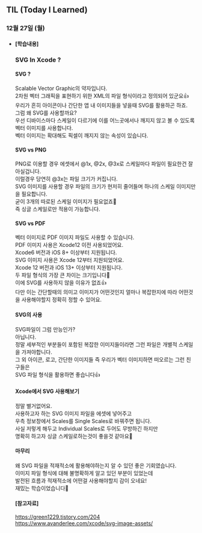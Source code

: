 ## TIL (Today I Learned)

### 12월 27일 (월)   

- #### [학습내용]
  
  ### SVG In Xcode ?   
  #### SVG ?   
  Scalable Vector Graphic의 약자입니다.   
  2차원 벡터 그래픽을 표현하기 위한 XML의 파일 형식이라고 정의되어 있군요👍   
  우리가 흔히 아이콘이나 간단한 앱 내 이미지들을 넣을때 SVG를 활용하곤 하죠.   
  그럼 왜 SVG를 사용할까요?   
  우선 디바이스마다 스케일이 다르기에 이를 어느곳에서나 깨지지 않고 볼 수 있도록 벡터 이미지를 사용합니다.   
  벡터 이미지는 확대해도 픽셀이 깨지지 않는 속성이 있습니다.   
  
  ####  SVG vs PNG   
  PNG로 이용할 경우 에셋에서 @1x, @2x, @3x로 스케일마다 파일이 필요한건 잘 아실겁니다.   
  이럴경우 당연히 @3x는 파일 크기가 커집니다.   
  SVG 이미지를 사용할 경우 파일의 크기가 현저히 줄어들며 하나의 스케일 이미지만을 필요합니다.   
  굳이 3개의 따로된 스케일 이미지가 필요없죠🙌   
  즉 싱글 스케일로만 적용이 가능합니다.   
  
  ####  SVG vs PDF   
  벡터 이미지로 PDF 이미지 파일도 사용할 수 있습니다.   
  PDF 이미지 사용은 Xcode12 이전 사용되었어요.   
  Xcode6 버전과 iOS 8+ 이상부터 지원됩니다.   
  SVG 이미지 사용은 Xcode 12부터 지원되었어요.   
  Xcode 12 버전과 iOS 13+ 이상부터 지원됩니다.   
  두 파일 형식의 가장 큰 차이는 크기입니다🤭   
  이에 SVG를 사용하지 않을 이유가 없죠👍   
  다만 이는 간단할때의 의미고 이미지가 어떤것인지 얼마나 복잡한지에 따라 어떤것을 사용해야할지 정확히 정할 수 있어요.   
  
  ####  SVG의 사용   
  SVG파일이 그럼 만능인가?   
  아닙니다.   
  정말 세부적인 부분들이 포함된 복잡한 이미지들이라면 그런 파일은 개별적 스케일을 가져야합니다.   
  그 외 아이콘, 로고, 간단한 이미지들 즉 우리가 벡터 이미지하면 떠오르는 그런 친구들은   
  SVG 파일 형식을 활용하면 좋습니다👍   
  
  ####  Xcode에서 SVG 사용해보기   
  정말 별거없어요.   
  사용하고자 하는 SVG 이미지 파일을 에셋에 넣어주고   
  우측 정보창에서 Scales를 Single Scales로 바꿔주면 됩니다.   
  사실 저렇게 해두고 Individual Scales로 두어도 무방하긴 하지만   
  명확히 하고자 싱글 스케일로하는것이 좋을것 같아요🙌   
  
  ####  마무리   
  왜 SVG 파일을 적재적소에 활용해야하는지 알 수 있던 좋은 기회였습니다.   
  이미지 파일 형식에 대해 불명확하게 알고 있던 부분이 있었는데   
  발전된 흐름과 적재적소에 어떤걸 사용해야할지 감이 오네요!   
  재밌는 학습이었습니다🚀   

  ####  [참고자료]   
  https://green1229.tistory.com/204   
  https://www.avanderlee.com/xcode/svg-image-assets/   
